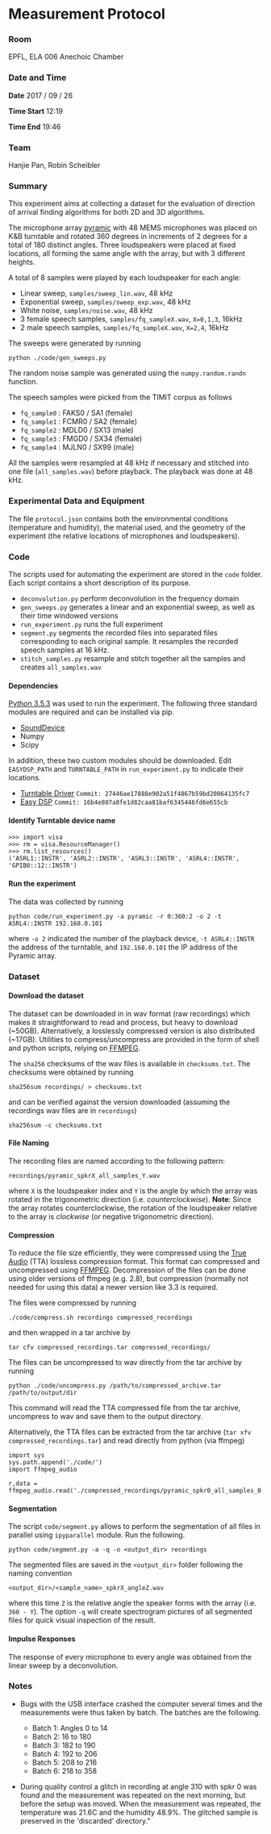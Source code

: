 Measurement Protocol
====================

### Room

EPFL, ELA 006 Anechoic Chamber

### Date and Time

**Date** 2017 / 09 / 26

**Time Start** 12:19

**Time End** 19:46

### Team

Hanjie Pan, Robin Scheibler

### Summary

This experiment aims at collecting a dataset for the evaluation of direction
of arrival finding algorithms for both 2D and 3D algorithms.

The microphone array [pyramic](http://github.com/LCAV/pyramic) with 48 MEMS
microphones was placed on K&B turntable and rotated 360 degrees in increments
of 2 degrees for a total of 180 distinct angles. Three loudspeakers were placed
at fixed locations, all forming the same angle with the array, but with 3
different heights.

A total of 8 samples were played by each loudspeaker for each angle:

* Linear sweep, `samples/sweep_lin.wav`, 48 kHz
* Exponential sweep, `samples/sweep_exp.wav`, 48 kHz
* White noise, `samples/noise.wav`, 48 kHz
* 3 female speech samples, `samples/fq_sampleX.wav`, `X=0,1,3`, 16kHz
* 2 male speech samples, `samples/fq_sampleX.wav`, `X=2,4`, 16kHz

The sweeps were generated by running

    python ./code/gen_sweeps.py

The random noise sample was generated using the `numpy.random.randn` function.

The speech samples were picked from the TIMIT corpus as follows

* `fq_sample0` : FAKS0 / SA1 (female)
* `fq_sample1` : FCMR0 / SA2 (female)
* `fq_sample2` : MDLD0 / SX13 (male)
* `fq_sample3` : FMGD0 / SX34 (female)
* `fq_sample4` : MJLN0 / SX99 (male)

All the samples were resampled at 48 kHz if necessary and stitched into one
file (`all_samples.wav`) before playback.  The playback was done at 48 kHz.

### Experimental Data and Equipment

The file `protocol.json` contains both the environmental conditions (temperature
and humidity), the material used, and the geometry of the experiment (the
relative locations of microphones and loudspeakers).

### Code

The scripts used for automating the experiment are stored in the `code` folder.
Each script contains a short description of its purpose.

* `deconvolution.py` perform deconvolution in the frequency domain
* `gen_sweeps.py` generates a linear and an exponential sweep, as well as their time windowed versions
* `run_experiment.py` runs the full experiment
* `segment.py` segments the recorded files into separated files corresponding
  to each original sample. It resamples the recorded speech samples at 16 kHz.
* `stitch_samples.py` resample and stitch together all the samples and creates `all_samples.wav`

#### Dependencies

[Python 3.5.3](https://www.python.org/download/releases/3.0/) was used to run the
experiment. The following three standard modules are required and can be
installed via pip.

* [SoundDevice](https://github.com/spatialaudio/python-sounddevice)
* Numpy
* Scipy

In addition, these two custom modules should be downloaded. Edit `EASYDSP_PATH`
and `TURNTABLE_PATH` in `run_experiment.py` to indicate their locations.

* [Turntable Driver](https://github.com/LCAV/PyTurntableBK9640) `Commit: 27446ae17888e902a51f4867b59bd20064135fc7`
* [Easy DSP](https://github.com/LCAV/easy-dsp) `Commit: 16b4e807a8fe1d82caa81baf6345446fd6e655cb`


#### Identify Turntable device name

    >>> import visa
    >>> rm = visa.ResourceManager()
    >>> rm.list_resources()
    ('ASRL1::INSTR', 'ASRL2::INSTR', 'ASRL3::INSTR', 'ASRL4::INSTR', 'GPIB0::12::INSTR')

#### Run the experiment

The data was collected by running

    python code/run_experiment.py -a pyramic -r 0:360:2 -o 2 -t ASRL4::INSTR 192.168.0.101

where `-o 2` indicated the number of the playback device, `-t ASRL4::INSTR` the address of the turntable,
and `192.168.0.101` the IP address of the Pyramic array.

### Dataset

#### Download the dataset

The dataset can be downloaded in in wav format (raw recordings) which makes it
straightforward to read and process, but heavy to download (~50GB).
Alternatively, a losslessly compressed version is also distributed (~17GB).
Utilities to compress/uncompress are provided in the form of shell and python
scripts, relying on [FFMPEG](https://ffmpeg.org).

The `sha256` checksums of the wav files is available in `checksums.txt`. The checksums
were obtained by running

    sha256sum recordings/ > checksums.txt

and can be verified against the version downloaded (assuming the recordings wav files are in `recordings`)

    sha256sum -c checksums.txt

#### File Naming

The recording files are named according to the following pattern:

    recordings/pyramic_spkrX_all_samples_Y.wav

where `X` is the loudspeaker index and `Y` is the angle by which the array was
rotated in the trigonometric direction (i.e. _counterclockwise_).  __Note__:
Since the array rotates counterclockwise, the rotation of the loudspeaker
relative to the array is _clockwise_ (or negative trigonometric direction).

#### Compression

To reduce the file size efficiently, they were compressed using the [True
Audio](https://en.wikipedia.org/wiki/TTA_(codec)) (TTA) lossless compression format.
This format can compressed and uncompressed using [FFMPEG](https://ffmpeg.org).
Decompression of the files can be done using older versions of ffmpeg (e.g. 2.8),
but compression (normally not needed for using this data) a newer version like 3.3
is required.

The files were compressed by running

    ./code/compress.sh recordings compressed_recordings

and then wrapped in a tar archive by

    tar cfv compressed_recordings.tar compressed_recordings/

The files can be uncompressed to wav directly from the tar
archive by running

    python ./code/uncompress.py /path/to/compressed_archive.tar /path/to/output/dir

This command will read the TTA compressed file from the tar archive, uncompress
to wav and save them to the output directory.

Alternatively, the TTA files can be extracted from the tar archive (`tar xfv
compressed_recordings.tar`) and read directly from python (via ffmpeg)

    import sys
    sys.path.append('./code/')
    import ffmpeg_audio

    r,data = ffmpeg_audio.read('./compressed_recordings/pyramic_spkr0_all_samples_0.wav')

#### Segmentation

The script `code/segment.py` allows to perform the segmentation of all files in
parallel using `ipyparallel` module. Run the following.

    python code/segment.py -a -q -o <output_dir> recordings

The segmented files are saved in the `<output_dir>` folder following the naming convention

    <output_dir>/<sample_name>_spkrX_angleZ.wav
    
where this time `Z` is the relative angle the speaker forms with the array
(i.e. `360 - Y`). The option `-q` will create spectrogram pictures of all
segmented files for quick visual inspection of the result.

#### Impulse Responses

The response of every microphone to every angle was obtained from the linear
sweep by a deconvolution.

### Notes

* Bugs with the USB interface crashed the computer several times and the
  measurements were thus taken by batch. The batches are the following. 

  * Batch 1: Angles 0 to 14
  * Batch 2: 16 to 180
  * Batch 3: 182 to 190
  * Batch 4: 192 to 206 
  * Batch 5: 208 to 216
  * Batch 6: 218 to 358
  
* During quality control a glitch in recording at angle 310 with spkr 0 was
  found and the measurement was repeated on the next morning, but before the
  setup was moved. When the measurement was repeated, the temperature was 21.6C
  and the humidity 48.9%. The glitched sample is preserved in the 'discarded'
  directory."


